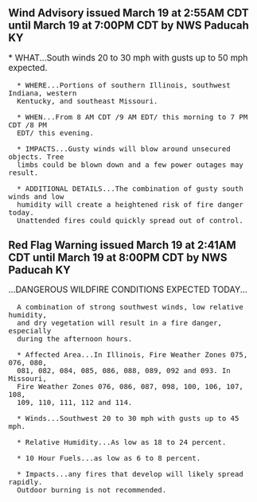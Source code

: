 <p>
   <h2>Wind Advisory issued March 19 at 2:55AM CDT until March 19 at 7:00PM CDT by NWS Paducah KY</h2>
   <div style="font-size:120%">* WHAT...South winds 20 to 30 mph with gusts up to 50 mph expected.
      
      * WHERE...Portions of southern Illinois, southwest Indiana, western
      Kentucky, and southeast Missouri.
      
      * WHEN...From 8 AM CDT /9 AM EDT/ this morning to 7 PM CDT /8 PM
      EDT/ this evening.
      
      * IMPACTS...Gusty winds will blow around unsecured objects. Tree
      limbs could be blown down and a few power outages may result.
      
      * ADDITIONAL DETAILS...The combination of gusty south winds and low
      humidity will create a heightened risk of fire danger today.
      Unattended fires could quickly spread out of control.
   </div>
</p>
<p>
   <h2>Red Flag Warning issued March 19 at 2:41AM CDT until March 19 at 8:00PM CDT by NWS Paducah KY</h2>
   <div style="font-size:120%">...DANGEROUS WILDFIRE CONDITIONS EXPECTED TODAY...
      
      A combination of strong southwest winds, low relative humidity,
      and dry vegetation will result in a fire danger, especially
      during the afternoon hours.
      
      * Affected Area...In Illinois, Fire Weather Zones 075, 076, 080,
      081, 082, 084, 085, 086, 088, 089, 092 and 093. In Missouri,
      Fire Weather Zones 076, 086, 087, 098, 100, 106, 107, 108,
      109, 110, 111, 112 and 114.
      
      * Winds...Southwest 20 to 30 mph with gusts up to 45 mph.
      
      * Relative Humidity...As low as 18 to 24 percent.
      
      * 10 Hour Fuels...as low as 6 to 8 percent.
      
      * Impacts...any fires that develop will likely spread rapidly.
      Outdoor burning is not recommended.
   </div>
</p>